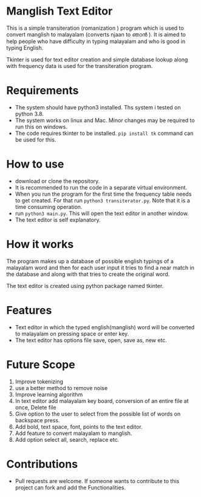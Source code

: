 # Manglish Text Editor

This is a simple transiteration (romanization ) program which is used to convert manglish to malayalam (converts njaan 
to ഞാൻ ). It is aimed to help people who have difficulty in typing malayalam and who is good in typing English.

Tkinter is used for text editor creation and simple database lookup along with frequency data is used for the 
transiteration program.

# Requirements
  * The system should have python3 installed. Ths system i tested on python 3.8.
  * The system works on linux and Mac. Minor changes may be required to run this on windows.
  * The code requires tkinter to be installed. `pip install tk` command can be used for this.

# How to use
  * download or clone the repository.
  * It is recommended to run the code in a separate virtual environment.
  * When you run the program for the first time the frequency table needs to get created. For that run `python3 transiterator.py`. Note that it is a time consuming operation. 
  * run `python3 main.py`. This will open the text editor in another window.
  * The text editor is self explanatory.
  
# How it works
The program makes up a database of possible english typings of a malayalam word
and then for each user input it tries to find a near match in the database and along with that 
tries to create the original word.

The text editor is created using python package named tkinter.

# Features
 * Text editor in which the typed english(manglish) word will be converted to malayalam on pressing space or enter key.
 * The text editor has options file save, open, save as, new etc.

# Future Scope
  1. Improve tokenizing
  2. use a better method to remove noise
  3. Improve learning algorithm
  4. In text editor add malayalam key board, conversion of an entire file at once, Delete file
  5. Give option to the user to select from the possible list of words on backspace press.
  6. Add bold, text space, font, points to the text editor.
  7. Add feature to convert malayalam to manglish.
  8. Add option select all, search, replace etc.

# Contributions
 * Pull requests are welcome. If someone wants to contribute to this project can fork and add the Functionalities.

  
  

